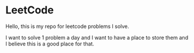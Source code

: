 # LeetCode

Hello, this is my repo for leetcode problems I solve.

I want to solve 1 problem a day and I want to have a place to store them and I believe this is a good place for that.

